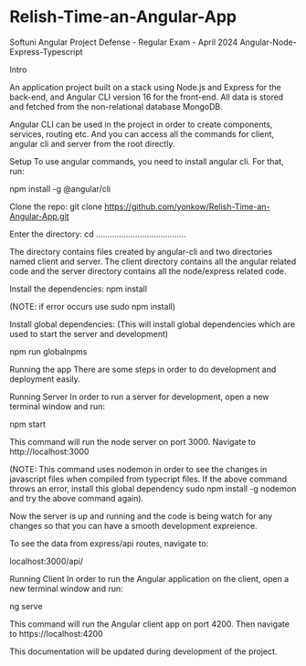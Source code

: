 # Relish-Time-an-Angular-App

Softuni Angular Project Defense - Regular Exam - April 2024
Angular-Node-Express-Typescript

Intro

An application project built on a stack using Node.js and Express for the back-end, and Angular CLI version 16 for the front-end. All data is stored and fetched from the non-relational database MongoDB.

Angular CLI can be used in the project in order to create components, services, routing etc. And you can access all the commands for client, angular cli and server from the root directly.

Setup
To use angular commands, you need to install angular cli. For that, run:

npm install -g @angular/cli

Clone the repo: git clone https://github.com/yonkow/Relish-Time-an-Angular-App.git

Enter the directory: cd .......................................

The directory contains files created by angular-cli and two directories named client and server. The client directory contains all the angular related code and the server directory contains all the node/express related code.

Install the dependencies: npm install

(NOTE: if error occurs use sudo npm install)

Install global dependencies: (This will install global dependencies which are used to start the server and development)

npm run globalnpms

Running the app
There are some steps in order to do development and deployment easily.

<!-- Development
Code changes watch
To watch the changes in the code during development (both angular and node/express) and compile the changes to javascript/es6, run: (NOTE: Keep this command running in the terminal and use another terminal window to start the server)

npm run watch:all

This command will create a directory named build in the root directory of the project. The build directory contains two directories named client and server. The client directory contains all compiled code of angular and the server directory contains all the javascript code compiled from typescript code. -->

Running Server
In order to run a server for development, open a new terminal window and run:

npm start

This command will run the node server on port 3000. Navigate to http://localhost:3000

(NOTE: This command uses nodemon in order to see the changes in javascript files when compiled from typecript files. If the above command throws an error, install this global dependency sudo npm install -g nodemon and try the above command again).

Now the server is up and running and the code is being watch for any changes so that you can have a smooth development expreience.

To see the data from express/api routes, navigate to:

localhost:3000/api/

Running Client
In order to run the Angular application on the client, open a new terminal window and run:

ng serve

This command will run the Angular client app on port 4200. Then navigate to https://localhost:4200

This documentation will be updated during development of the project.

